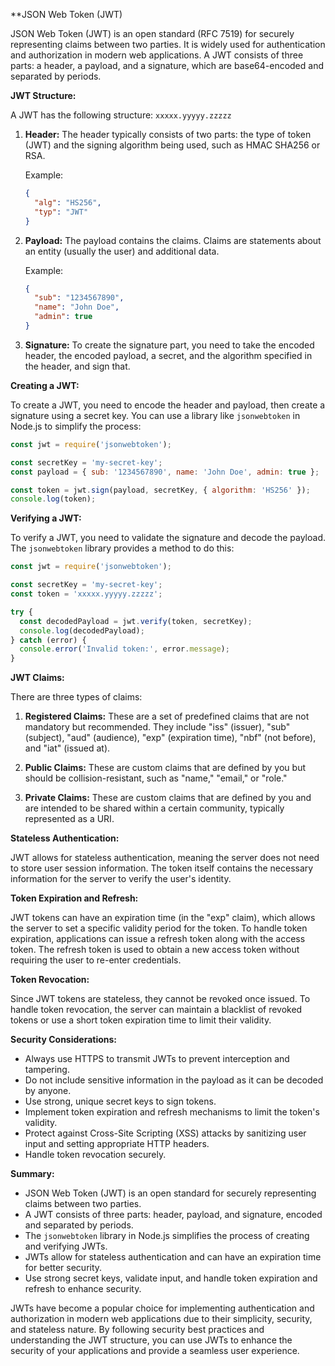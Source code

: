 **JSON Web Token (JWT) 

JSON Web Token (JWT) is an open standard (RFC 7519) for securely representing claims between two parties. It is widely used for authentication and authorization in modern web applications. A JWT consists of three parts: a header, a payload, and a signature, which are base64-encoded and separated by periods.

**JWT Structure:**

A JWT has the following structure: `xxxxx.yyyyy.zzzzz`

1. **Header:**
   The header typically consists of two parts: the type of token (JWT) and the signing algorithm being used, such as HMAC SHA256 or RSA.

   Example:
   ```json
   {
     "alg": "HS256",
     "typ": "JWT"
   }
   ```

2. **Payload:**
   The payload contains the claims. Claims are statements about an entity (usually the user) and additional data.

   Example:
   ```json
   {
     "sub": "1234567890",
     "name": "John Doe",
     "admin": true
   }
   ```

3. **Signature:**
   To create the signature part, you need to take the encoded header, the encoded payload, a secret, and the algorithm specified in the header, and sign that.

**Creating a JWT:**

To create a JWT, you need to encode the header and payload, then create a signature using a secret key. You can use a library like `jsonwebtoken` in Node.js to simplify the process:

```javascript
const jwt = require('jsonwebtoken');

const secretKey = 'my-secret-key';
const payload = { sub: '1234567890', name: 'John Doe', admin: true };

const token = jwt.sign(payload, secretKey, { algorithm: 'HS256' });
console.log(token);
```

**Verifying a JWT:**

To verify a JWT, you need to validate the signature and decode the payload. The `jsonwebtoken` library provides a method to do this:

```javascript
const jwt = require('jsonwebtoken');

const secretKey = 'my-secret-key';
const token = 'xxxxx.yyyyy.zzzzz';

try {
  const decodedPayload = jwt.verify(token, secretKey);
  console.log(decodedPayload);
} catch (error) {
  console.error('Invalid token:', error.message);
}
```

**JWT Claims:**

There are three types of claims:

1. **Registered Claims:**
   These are a set of predefined claims that are not mandatory but recommended. They include "iss" (issuer), "sub" (subject), "aud" (audience), "exp" (expiration time), "nbf" (not before), and "iat" (issued at).

2. **Public Claims:**
   These are custom claims that are defined by you but should be collision-resistant, such as "name," "email," or "role."

3. **Private Claims:**
   These are custom claims that are defined by you and are intended to be shared within a certain community, typically represented as a URI.

**Stateless Authentication:**

JWT allows for stateless authentication, meaning the server does not need to store user session information. The token itself contains the necessary information for the server to verify the user's identity.

**Token Expiration and Refresh:**

JWT tokens can have an expiration time (in the "exp" claim), which allows the server to set a specific validity period for the token. To handle token expiration, applications can issue a refresh token along with the access token. The refresh token is used to obtain a new access token without requiring the user to re-enter credentials.

**Token Revocation:**

Since JWT tokens are stateless, they cannot be revoked once issued. To handle token revocation, the server can maintain a blacklist of revoked tokens or use a short token expiration time to limit their validity.

**Security Considerations:**

- Always use HTTPS to transmit JWTs to prevent interception and tampering.
- Do not include sensitive information in the payload as it can be decoded by anyone.
- Use strong, unique secret keys to sign tokens.
- Implement token expiration and refresh mechanisms to limit the token's validity.
- Protect against Cross-Site Scripting (XSS) attacks by sanitizing user input and setting appropriate HTTP headers.
- Handle token revocation securely.

**Summary:**
- JSON Web Token (JWT) is an open standard for securely representing claims between two parties.
- A JWT consists of three parts: header, payload, and signature, encoded and separated by periods.
- The `jsonwebtoken` library in Node.js simplifies the process of creating and verifying JWTs.
- JWTs allow for stateless authentication and can have an expiration time for better security.
- Use strong secret keys, validate input, and handle token expiration and refresh to enhance security.

JWTs have become a popular choice for implementing authentication and authorization in modern web applications due to their simplicity, security, and stateless nature. By following security best practices and understanding the JWT structure, you can use JWTs to enhance the security of your applications and provide a seamless user experience.
